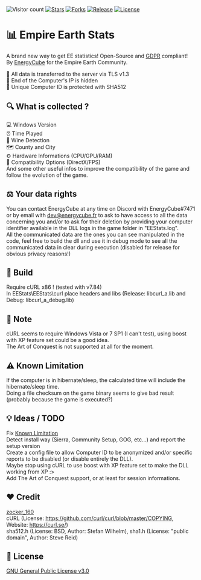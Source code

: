 ![Visitor count](https://shields-io-visitor-counter.herokuapp.com/badge?page=EE-modders.Empire-Earth-Stats)
[![Stars](https://img.shields.io/github/stars/EE-modders/Empire-Earth-Stats)](https://github.com/EE-modders/Empire-Earth-Stats/stargazers)
[![Forks](https://img.shields.io/github/forks/EE-modders/Empire-Earth-Stats)](https://github.com/EE-modders/Empire-Earth-Stats/network)
[![Release](https://img.shields.io/github/v/release/EE-modders/Empire-Earth-Stats?label=last%20release%20)](https://github.com/EE-modders/Empire-Earth-Stats)
[![License](https://img.shields.io/github/license/EE-modders/Empire-Earth-Stats?color=brightgreen)](https://github.com/EE-modders/Empire-Earth-Stats/blob/master/LICENSE)
# 📊 Empire Earth Stats
A brand new way to get EE statistics! Open-Source and [GDPR](https://ec.europa.eu/info/law/law-topic/data-protection/data-protection-eu_en) compliant! \
By [EnergyCube](https://github.com/EnergyCube) for the Empire Earth Community.

🔐 All data is transferred to the server via TLS v1.3\
📡 End of the Computer's IP is hidden\
🔑 Unique Computer ID is protected with SHA512

## 🔍 What is collected ?
💻 Windows Version\
⏰ Time Played\
🍷 Wine Detection\
🗺 County and City\
⚙ Hardware Informations (CPU/GPU/RAM)\
🔧 Compatibility Options (DirectX/FPS)\
And some other useful infos to improve the compatibility of the game and follow the evolution of the game.

## ⚖️ Your data rights
You can contact EnergyCube at any time on Discord with EnergyCube#7471 or by email with dev@energycube.fr to ask to have access to all the data concerning you and/or to ask for their deletion by providing your computer identifier available in the DLL logs in the game folder in "EEStats.log". \
All the communicated data are the ones you can see manipulated in the code, feel free to build the dll and use it in debug mode to see all the communicated data in clear during execution (disabled for release for obvious privacy reasons!)

## 🔨 Build
Require cURL x86 ! (tested with v7.84) \
In EEStats\EEStats\curl place headers and libs (Release: libcurl_a.lib and Debug: libcurl_a_debug.lib)

## 🧾 Note
cURL seems to require Windows Vista or 7 SP1 (I can't test), using boost with XP feature set could be a good idea. \
The Art of Conquest is not supported at all for the moment.

## ⚠️ Known Limitation
If the computer is in hibernate/sleep, the calculated time will include the hibernate/sleep time. \
Doing a file checksum on the game binary seems to give bad result (probably because the game is executed?)

## 💡 Ideas / TODO
Fix [Known Limitation](https://github.com/EE-modders/Empire-Earth-Stats#%EF%B8%8F-known-limitation) \
Detect install way (Sierra, Community Setup, GOG, etc...) and report the setup version \
Create a config file to allow Computer ID to be anonymized and/or specific reports to be disabled (or disable entirely the DLL). \
Maybe stop using cURL to use boost with XP feature set to make the DLL working from XP :> \
Add The Art of Conquest support, or at least for session informations.

## ❤️ Credit
[zocker_160](https://github.com/zocker-160) \
cURL (License: https://github.com/curl/curl/blob/master/COPYING, Website: https://curl.se/) \
sha512.h (License: BSD, Author: Stefan Wilhelm), sha1.h (License: "public domain", Author: Steve Reid)

## 📖 License
[GNU General Public License v3.0](https://github.com/EE-modders/Empire-Earth-Stats/blob/master/LICENSE)